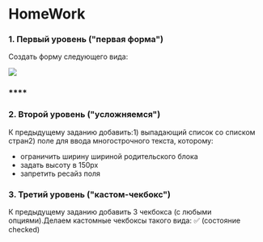 # HomeWork

### **1. Первый уровень \("первая форма"\)**

Создать форму следующего вида:

![](https://github.com/olgamaslovaolga/Alevel-Markup/raw/master/images/hw-9.1.png)

### \*\*\*\*

### **2. Второй уровень \("усложняемся"\)**

К предыдущему заданию добавить:1\) выпадающий список со списком стран2\) поле для ввода многострочного текста, которому:

* ограничить ширину шириной родительского блока
* задать высоту в 150px
* запретить ресайз поля



### **3. Третий уровень \("кастом-чекбокс"\)**

К предыдущему заданию добавить 3 чекбокса \(с любыми опциями\).Делаем кастомные чекбоксы такого вида: ✅ \(состояние checked\)


